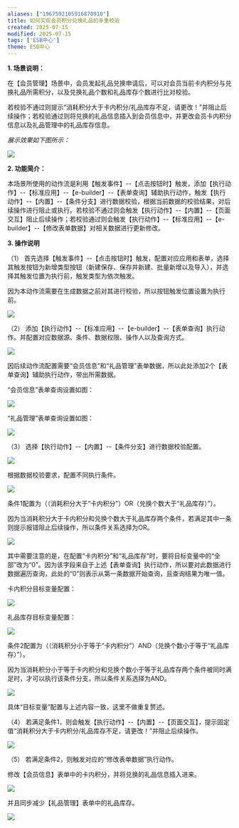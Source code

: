 ```yaml
---
aliases: ["1967592105916870910"]
title: 如何实现会员积分兑换礼品的多重校验
created: 2025-07-15
modified: 2025-07-15
tags: ['ESB中心']
theme: ESB中心
---
```


**1. 场景说明：**

在【会员管理】场景中，会员发起礼品兑换申请后，可以对会员当前卡内积分与兑换礼品所需积分，以及兑换礼品个数和礼品库存个数进行比对校验。

若校验不通过则提示“消耗积分大于卡内积分/礼品库存不足，请更改！”并阻止后续操作；若校验通过则将兑换的礼品信息插入到会员信息中，并更改会员卡内积分信息以及礼品管理中的礼品库存信息。

*展示效果如下图所示：*

![](336c7c7049539f8092145f4d0e500dfa.jpg)

**2. 功能简介：**

本场景所使用的动作流是利用【触发事件】--【点击按钮时】触发，添加【执行动作】--【标准应用】--【e-builder】--【表单查询】辅助执行动作，触发【执行动作】--【内置】--【条件分支】进行数据校验，根据当前数据的校验结果，对后续操作进行阻止或执行。若校验不通过则会触发【执行动作】--【内置】--【页面交互】阻止后续操作；若校验通过则会触发【执行动作】--【标准应用】--【e-builder】--【修改表单数据】对相关数据进行更新修改。

**3. 操作说明**

（1） 首先选择【触发事件】--【点击按钮时】触发，配置对应应用和表单，选择其触发按钮为新增类型按钮（新建保存、保存并新建、批量新增以及导入），并选择其触发位置为执行前，触发类型为依次触发。

因为本动作流需要在生成数据之前对其进行校验，所以按钮触发位置设置为执行前。

![](e38dbb228db0f51a7b60a91c0d6119cc.jpg)

（2） 添加【执行动作】--【标准应用】--【e-builder】--【表单查询】执行动作。并配置对应数据源、条件、数据权限、操作人以及查询方式。

![](153ef5b3bdcd4b6ce664150f01392184.jpg)

因后续动作流配置需要“会员信息”和“礼品管理”表单数据，所以此处添加2个【表单查询】辅助执行动作，带出所需数据。

“会员信息”表单查询设置如图：

![](ebfd5117adecf87ea61e6c247538326e.jpg)

“礼品管理”表单查询设置如图：

![](4f90790f38784a17adfbe6a672ab921d.jpg)

（3） 选择【执行动作】--【内置】--【条件分支】进行数据校验配置。

![](0ca60c354bc9d9e6823502410f831526.jpg)

根据数据校验要求，配置不同执行条件。

![](58371e11a2bfc5452ad745e9f67e25cb.jpg)

条件1配置为（（消耗积分大于“卡内积分”）OR（兑换个数大于“礼品库存）”）。

因为当消耗积分大于卡内积分和兑换个数大于礼品库存两个条件，若满足其中一条则提示报错阻止后续操作，所以条件关系选择为OR。

![](2d3a9800427700904aa0e66bc0beba1e.jpg)

其中需要注意的是，在配置“卡内积分”和“礼品库存”时，要将目标变量中的“全部”改为“0”。因为该字段来自于上述【表单查询】执行动作，所以要对此数据进行数据遍历查询，此处的“0”则表示从第一条数据开始查询，且查询结果为唯一值。

卡内积分目标变量配置：

![](c5903e8f27bf10bd376c3801b2f02e8c.jpg)

礼品库存目标变量配置：

![](fd5aa35dbe3e2fd4dafbab9a63c3f595.jpg)

条件2配置为（（消耗积分小于等于“卡内积分”）AND（兑换个数小于等于“礼品库存）”）。

因为当消耗积分小于等于卡内积分和兑换个数小于等于礼品库存两个条件被同时满足时，才可以执行该条件分支，所以条件关系选择为AND。

![](f3045873abe662e2ea9e44429367092d.jpg)

具体“目标变量”配置与上述内容一致，这里不做重复赘述。

（4） 若满足条件1，则会触发【执行动作】--【内置】--【页面交互】，提示固定值“消耗积分大于卡内积分/礼品库存不足，请更改！”并阻止后续操作。

![](31dbeafac8db2b545da3fe9910f427b6.jpg)

（5） 若满足条件2，则触发对应的“修改表单数据”执行动作。

修改【会员信息】表单中的卡内积分，并将兑换的礼品信息插入进来。

![](910c113d711c2bb985319aa1f8b84d60.jpg)

并且同步减少【礼品管理】表单中的礼品库存。

![](3154ea3451ce2c1065c60e629284f7d7.jpg)